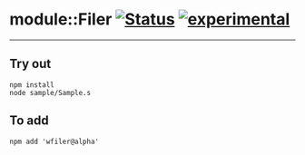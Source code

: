 
# module::Filer  [![Status](https://github.com/Wandalen/wFiler/workflows/Publish/badge.svg)](https://github.com/Wandalen/wFiler/actions?query=workflow%3APublish) [![experimental](https://img.shields.io/badge/stability-experimental-orange.svg)](https://github.com/emersion/stability-badges#experimental)

___

## Try out
```
npm install
node sample/Sample.s
```

## To add
```
npm add 'wfiler@alpha'
```


